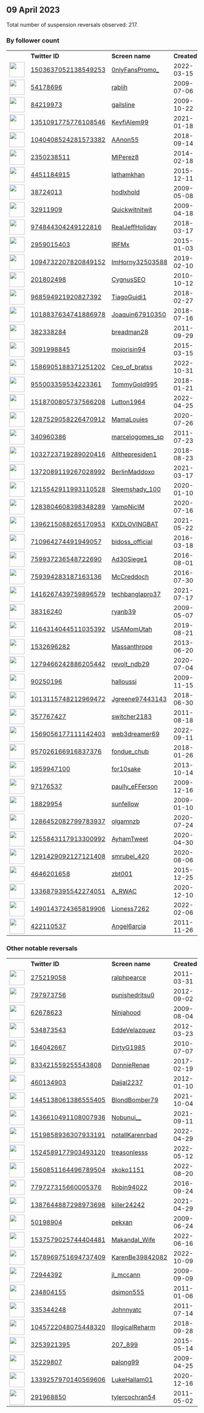 
## 09 April 2023
Total number of suspension reversals observed: 217.

### By follower count
<table><tr><th></th><th align="left">Twitter ID</th><th align="left">Screen name</th>
<th align="left">Created</th><th align="left">Status</th><th align="left">Suspended</th><th align="left">Followers</th>
<tr><td><a href="https://pbs.twimg.com/profile_images/1645410822334844928/R5iUrDmB_normal.jpg"><img src="https://pbs.twimg.com/profile_images/1645410822334844928/R5iUrDmB_normal.jpg" width="40px" height="40px" align="center"/></a></td><td><a href="https://twitter.com/intent/user?user_id=1503637052138549253">1503637052138549253</a></td><td><a href="https://twitter.com/0nlyFansPromo_">0nlyFansPromo_</a></td><td>2022-03-15</td><td align="center"></td><td>2022-07-28</td><td>246861</td></tr>
<tr><td><a href="https://pbs.twimg.com/profile_images/1398181684625936387/qjTKlV3-_normal.jpg"><img src="https://pbs.twimg.com/profile_images/1398181684625936387/qjTKlV3-_normal.jpg" width="40px" height="40px" align="center"/></a></td><td><a href="https://twitter.com/intent/user?user_id=54178696">54178696</a></td><td><a href="https://twitter.com/rabiih">rabiih</a></td><td>2009-07-06</td><td align="center"></td><td>2022-09-07</td><td>26777</td></tr>
<tr><td><a href="https://pbs.twimg.com/profile_images/1026692920840212481/KDGkcS9m_normal.jpg"><img src="https://pbs.twimg.com/profile_images/1026692920840212481/KDGkcS9m_normal.jpg" width="40px" height="40px" align="center"/></a></td><td><a href="https://twitter.com/intent/user?user_id=84219973">84219973</a></td><td><a href="https://twitter.com/gailsline">gailsline</a></td><td>2009-10-22</td><td align="center"></td><td></td><td>24944</td></tr>
<tr><td><a href="https://pbs.twimg.com/profile_images/1645543680420216836/RtGinj6f_normal.jpg"><img src="https://pbs.twimg.com/profile_images/1645543680420216836/RtGinj6f_normal.jpg" width="40px" height="40px" align="center"/></a></td><td><a href="https://twitter.com/intent/user?user_id=1351091775776108546">1351091775776108546</a></td><td><a href="https://twitter.com/KeyfiAlem99">KeyfiAlem99</a></td><td>2021-01-18</td><td align="center"></td><td>2023-03-05</td><td>16060</td></tr>
<tr><td><a href="https://pbs.twimg.com/profile_images/1649672152482807809/yKVovJky_normal.jpg"><img src="https://pbs.twimg.com/profile_images/1649672152482807809/yKVovJky_normal.jpg" width="40px" height="40px" align="center"/></a></td><td><a href="https://twitter.com/intent/user?user_id=1040408524281573382">1040408524281573382</a></td><td><a href="https://twitter.com/AAnon55">AAnon55</a></td><td>2018-09-14</td><td align="center"></td><td></td><td>13233</td></tr>
<tr><td><a href="https://pbs.twimg.com/profile_images/1642092528517169154/H1kbGFSP_normal.jpg"><img src="https://pbs.twimg.com/profile_images/1642092528517169154/H1kbGFSP_normal.jpg" width="40px" height="40px" align="center"/></a></td><td><a href="https://twitter.com/intent/user?user_id=2350238511">2350238511</a></td><td><a href="https://twitter.com/MlPerez8">MlPerez8</a></td><td>2014-02-18</td><td align="center"></td><td>2022-04-29</td><td>11462</td></tr>
<tr><td><a href="https://pbs.twimg.com/profile_images/1653908635012022272/Xh59z0sE_normal.jpg"><img src="https://pbs.twimg.com/profile_images/1653908635012022272/Xh59z0sE_normal.jpg" width="40px" height="40px" align="center"/></a></td><td><a href="https://twitter.com/intent/user?user_id=4451184915">4451184915</a></td><td><a href="https://twitter.com/lathamkhan">lathamkhan</a></td><td>2015-12-11</td><td align="center">👋</td><td>2022-09-12</td><td>10606</td></tr>
<tr><td><a href="https://pbs.twimg.com/profile_images/1653361690828734465/g7NxwXJe_normal.jpg"><img src="https://pbs.twimg.com/profile_images/1653361690828734465/g7NxwXJe_normal.jpg" width="40px" height="40px" align="center"/></a></td><td><a href="https://twitter.com/intent/user?user_id=38724013">38724013</a></td><td><a href="https://twitter.com/hodlxhold">hodlxhold</a></td><td>2009-05-08</td><td align="center"></td><td>2023-03-23</td><td>9859</td></tr>
<tr><td><a href="https://pbs.twimg.com/profile_images/1316444378160865280/FUfkTHcM_normal.jpg"><img src="https://pbs.twimg.com/profile_images/1316444378160865280/FUfkTHcM_normal.jpg" width="40px" height="40px" align="center"/></a></td><td><a href="https://twitter.com/intent/user?user_id=32911909">32911909</a></td><td><a href="https://twitter.com/Quickwitnitwit">Quickwitnitwit</a></td><td>2009-04-18</td><td align="center"></td><td></td><td>8314</td></tr>
<tr><td><a href="https://pbs.twimg.com/profile_images/1199922975765483520/ndMSvrzp_normal.jpg"><img src="https://pbs.twimg.com/profile_images/1199922975765483520/ndMSvrzp_normal.jpg" width="40px" height="40px" align="center"/></a></td><td><a href="https://twitter.com/intent/user?user_id=974844304249122816">974844304249122816</a></td><td><a href="https://twitter.com/RealJeffHoliday">RealJeffHoliday</a></td><td>2018-03-17</td><td align="center"></td><td></td><td>6942</td></tr>
<tr><td><a href="https://pbs.twimg.com/profile_images/1484820166231801857/u4oAw246_normal.jpg"><img src="https://pbs.twimg.com/profile_images/1484820166231801857/u4oAw246_normal.jpg" width="40px" height="40px" align="center"/></a></td><td><a href="https://twitter.com/intent/user?user_id=2959015403">2959015403</a></td><td><a href="https://twitter.com/IRFMx">IRFMx</a></td><td>2015-01-03</td><td align="center"></td><td>2022-06-21</td><td>6719</td></tr>
<tr><td><a href="https://pbs.twimg.com/profile_images/1128030801160024064/1mZsKJLg_normal.jpg"><img src="https://pbs.twimg.com/profile_images/1128030801160024064/1mZsKJLg_normal.jpg" width="40px" height="40px" align="center"/></a></td><td><a href="https://twitter.com/intent/user?user_id=1094732207820849152">1094732207820849152</a></td><td><a href="https://twitter.com/ImHorny32503588">ImHorny32503588</a></td><td>2019-02-10</td><td align="center"></td><td></td><td>5464</td></tr>
<tr><td><a href="https://pbs.twimg.com/profile_images/2401109926/zrwmjvl8k18etp0pyogd_normal.jpeg"><img src="https://pbs.twimg.com/profile_images/2401109926/zrwmjvl8k18etp0pyogd_normal.jpeg" width="40px" height="40px" align="center"/></a></td><td><a href="https://twitter.com/intent/user?user_id=201802498">201802498</a></td><td><a href="https://twitter.com/CygnusSEO">CygnusSEO</a></td><td>2010-10-12</td><td align="center"></td><td>2023-03-04</td><td>5167</td></tr>
<tr><td><a href="https://pbs.twimg.com/profile_images/1644301310240473090/y6ZjgLuu_normal.jpg"><img src="https://pbs.twimg.com/profile_images/1644301310240473090/y6ZjgLuu_normal.jpg" width="40px" height="40px" align="center"/></a></td><td><a href="https://twitter.com/intent/user?user_id=968594921920827392">968594921920827392</a></td><td><a href="https://twitter.com/TiagoGuidi1">TiagoGuidi1</a></td><td>2018-02-27</td><td align="center"></td><td>2023-04-01</td><td>3856</td></tr>
<tr><td><a href="https://pbs.twimg.com/profile_images/1162344163683307524/9dEpaPqa_normal.jpg"><img src="https://pbs.twimg.com/profile_images/1162344163683307524/9dEpaPqa_normal.jpg" width="40px" height="40px" align="center"/></a></td><td><a href="https://twitter.com/intent/user?user_id=1018837634741886978">1018837634741886978</a></td><td><a href="https://twitter.com/Joaquin67910350">Joaquin67910350</a></td><td>2018-07-16</td><td align="center"></td><td>2022-07-26</td><td>3512</td></tr>
<tr><td><a href="https://pbs.twimg.com/profile_images/1651072925372391429/t06CRNfr_normal.jpg"><img src="https://pbs.twimg.com/profile_images/1651072925372391429/t06CRNfr_normal.jpg" width="40px" height="40px" align="center"/></a></td><td><a href="https://twitter.com/intent/user?user_id=382338284">382338284</a></td><td><a href="https://twitter.com/breadman28">breadman28</a></td><td>2011-09-29</td><td align="center"></td><td></td><td>3363</td></tr>
<tr><td><a href="https://pbs.twimg.com/profile_images/1371847098405163014/o-6izBRn_normal.jpg"><img src="https://pbs.twimg.com/profile_images/1371847098405163014/o-6izBRn_normal.jpg" width="40px" height="40px" align="center"/></a></td><td><a href="https://twitter.com/intent/user?user_id=3091998845">3091998845</a></td><td><a href="https://twitter.com/mojorisin94">mojorisin94</a></td><td>2015-03-15</td><td align="center"></td><td>2022-12-18</td><td>3322</td></tr>
<tr><td><a href="https://pbs.twimg.com/profile_images/1645215950470356996/bWXxytnP_normal.jpg"><img src="https://pbs.twimg.com/profile_images/1645215950470356996/bWXxytnP_normal.jpg" width="40px" height="40px" align="center"/></a></td><td><a href="https://twitter.com/intent/user?user_id=1586905188371251202">1586905188371251202</a></td><td><a href="https://twitter.com/Ceo_of_bratss">Ceo_of_bratss</a></td><td>2022-10-31</td><td align="center">🚫</td><td>2023-03-17</td><td>3131</td></tr>
<tr><td><a href="https://pbs.twimg.com/profile_images/1626568872068321283/wkwAMfVI_normal.jpg"><img src="https://pbs.twimg.com/profile_images/1626568872068321283/wkwAMfVI_normal.jpg" width="40px" height="40px" align="center"/></a></td><td><a href="https://twitter.com/intent/user?user_id=955003359534223361">955003359534223361</a></td><td><a href="https://twitter.com/TommyGold995">TommyGold995</a></td><td>2018-01-21</td><td align="center"></td><td>2023-03-25</td><td>3033</td></tr>
<tr><td><a href="https://pbs.twimg.com/profile_images/1592470878809477120/X1txckJ8_normal.jpg"><img src="https://pbs.twimg.com/profile_images/1592470878809477120/X1txckJ8_normal.jpg" width="40px" height="40px" align="center"/></a></td><td><a href="https://twitter.com/intent/user?user_id=1518700805737566208">1518700805737566208</a></td><td><a href="https://twitter.com/Lutton1964">Lutton1964</a></td><td>2022-04-25</td><td align="center"></td><td>2023-03-25</td><td>3021</td></tr>
<tr><td><a href="https://pbs.twimg.com/profile_images/1654169700350439424/k73zIaD4_normal.jpg"><img src="https://pbs.twimg.com/profile_images/1654169700350439424/k73zIaD4_normal.jpg" width="40px" height="40px" align="center"/></a></td><td><a href="https://twitter.com/intent/user?user_id=1287529058226470912">1287529058226470912</a></td><td><a href="https://twitter.com/MamaLouies">MamaLouies</a></td><td>2020-07-26</td><td align="center"></td><td></td><td>2977</td></tr>
<tr><td><a href="https://pbs.twimg.com/profile_images/1323710839283720193/UawwmTrN_normal.jpg"><img src="https://pbs.twimg.com/profile_images/1323710839283720193/UawwmTrN_normal.jpg" width="40px" height="40px" align="center"/></a></td><td><a href="https://twitter.com/intent/user?user_id=340960386">340960386</a></td><td><a href="https://twitter.com/marcelogomes_sp">marcelogomes_sp</a></td><td>2011-07-23</td><td align="center"></td><td>2022-10-22</td><td>2965</td></tr>
<tr><td><a href="https://pbs.twimg.com/profile_images/1032725157796884485/wjIcvgCQ_normal.jpg"><img src="https://pbs.twimg.com/profile_images/1032725157796884485/wjIcvgCQ_normal.jpg" width="40px" height="40px" align="center"/></a></td><td><a href="https://twitter.com/intent/user?user_id=1032723719289020416">1032723719289020416</a></td><td><a href="https://twitter.com/Allthepresiden1">Allthepresiden1</a></td><td>2018-08-23</td><td align="center"></td><td></td><td>2963</td></tr>
<tr><td><a href="https://pbs.twimg.com/profile_images/1613175887603572736/B5ClXXUy_normal.jpg"><img src="https://pbs.twimg.com/profile_images/1613175887603572736/B5ClXXUy_normal.jpg" width="40px" height="40px" align="center"/></a></td><td><a href="https://twitter.com/intent/user?user_id=1372089119267028992">1372089119267028992</a></td><td><a href="https://twitter.com/BerlinMaddoxo">BerlinMaddoxo</a></td><td>2021-03-17</td><td align="center"></td><td>2023-01-19</td><td>2857</td></tr>
<tr><td><a href="https://pbs.twimg.com/profile_images/1655259715457241090/H-5N6ALx_normal.jpg"><img src="https://pbs.twimg.com/profile_images/1655259715457241090/H-5N6ALx_normal.jpg" width="40px" height="40px" align="center"/></a></td><td><a href="https://twitter.com/intent/user?user_id=1215542911993110528">1215542911993110528</a></td><td><a href="https://twitter.com/Sleemshady_100">Sleemshady_100</a></td><td>2020-01-10</td><td align="center"></td><td>2023-03-21</td><td>2800</td></tr>
<tr><td><a href="https://pbs.twimg.com/profile_images/1580035552849567747/cHDA5JO3_normal.jpg"><img src="https://pbs.twimg.com/profile_images/1580035552849567747/cHDA5JO3_normal.jpg" width="40px" height="40px" align="center"/></a></td><td><a href="https://twitter.com/intent/user?user_id=1283804608398348289">1283804608398348289</a></td><td><a href="https://twitter.com/VampNicIM">VampNicIM</a></td><td>2020-07-16</td><td align="center"></td><td>2022-12-15</td><td>2767</td></tr>
<tr><td><a href="https://pbs.twimg.com/profile_images/1503680219827347469/95TJzZJB_normal.jpg"><img src="https://pbs.twimg.com/profile_images/1503680219827347469/95TJzZJB_normal.jpg" width="40px" height="40px" align="center"/></a></td><td><a href="https://twitter.com/intent/user?user_id=1396215088265170953">1396215088265170953</a></td><td><a href="https://twitter.com/KXDLOVINGBAT">KXDLOVINGBAT</a></td><td>2021-05-22</td><td align="center"></td><td>2023-03-24</td><td>2761</td></tr>
<tr><td><a href="https://pbs.twimg.com/profile_images/1477915436952047617/5eNqNwNS_normal.jpg"><img src="https://pbs.twimg.com/profile_images/1477915436952047617/5eNqNwNS_normal.jpg" width="40px" height="40px" align="center"/></a></td><td><a href="https://twitter.com/intent/user?user_id=710964274491949057">710964274491949057</a></td><td><a href="https://twitter.com/bidoss_official">bidoss_official</a></td><td>2016-03-18</td><td align="center">🚫</td><td>2022-08-16</td><td>2652</td></tr>
<tr><td><a href="https://pbs.twimg.com/profile_images/1655039173567434753/Noewpfnx_normal.jpg"><img src="https://pbs.twimg.com/profile_images/1655039173567434753/Noewpfnx_normal.jpg" width="40px" height="40px" align="center"/></a></td><td><a href="https://twitter.com/intent/user?user_id=759937236548722690">759937236548722690</a></td><td><a href="https://twitter.com/Ad30Siege1">Ad30Siege1</a></td><td>2016-08-01</td><td align="center"></td><td>2023-04-01</td><td>2555</td></tr>
<tr><td><a href="https://pbs.twimg.com/profile_images/1016741211892211712/7dX4LO4I_normal.jpg"><img src="https://pbs.twimg.com/profile_images/1016741211892211712/7dX4LO4I_normal.jpg" width="40px" height="40px" align="center"/></a></td><td><a href="https://twitter.com/intent/user?user_id=759394283187163136">759394283187163136</a></td><td><a href="https://twitter.com/McCreddoch">McCreddoch</a></td><td>2016-07-30</td><td align="center"></td><td></td><td>2468</td></tr>
<tr><td><a href="https://pbs.twimg.com/profile_images/1572320342093316100/hWgUzv-T_normal.jpg"><img src="https://pbs.twimg.com/profile_images/1572320342093316100/hWgUzv-T_normal.jpg" width="40px" height="40px" align="center"/></a></td><td><a href="https://twitter.com/intent/user?user_id=1416267439759896579">1416267439759896579</a></td><td><a href="https://twitter.com/techbanglapro37">techbanglapro37</a></td><td>2021-07-17</td><td align="center"></td><td>2022-10-29</td><td>2445</td></tr>
<tr><td><a href="https://pbs.twimg.com/profile_images/1643634739063193600/okVJBu-B_normal.jpg"><img src="https://pbs.twimg.com/profile_images/1643634739063193600/okVJBu-B_normal.jpg" width="40px" height="40px" align="center"/></a></td><td><a href="https://twitter.com/intent/user?user_id=38316240">38316240</a></td><td><a href="https://twitter.com/ryanb39">ryanb39</a></td><td>2009-05-07</td><td align="center"></td><td>2023-03-31</td><td>2420</td></tr>
<tr><td><a href="https://pbs.twimg.com/profile_images/1268733230661812224/KRZiQQOT_normal.jpg"><img src="https://pbs.twimg.com/profile_images/1268733230661812224/KRZiQQOT_normal.jpg" width="40px" height="40px" align="center"/></a></td><td><a href="https://twitter.com/intent/user?user_id=1164314044511035392">1164314044511035392</a></td><td><a href="https://twitter.com/USAMomUtah">USAMomUtah</a></td><td>2019-08-21</td><td align="center"></td><td></td><td>2360</td></tr>
<tr><td><a href="https://pbs.twimg.com/profile_images/1648473470320222208/W-gwUWLj_normal.jpg"><img src="https://pbs.twimg.com/profile_images/1648473470320222208/W-gwUWLj_normal.jpg" width="40px" height="40px" align="center"/></a></td><td><a href="https://twitter.com/intent/user?user_id=1532696282">1532696282</a></td><td><a href="https://twitter.com/Massanthrope">Massanthrope</a></td><td>2013-06-20</td><td align="center"></td><td></td><td>2221</td></tr>
<tr><td><a href="https://pbs.twimg.com/profile_images/1279470299419983874/_TmGM8HJ_normal.jpg"><img src="https://pbs.twimg.com/profile_images/1279470299419983874/_TmGM8HJ_normal.jpg" width="40px" height="40px" align="center"/></a></td><td><a href="https://twitter.com/intent/user?user_id=1279466242886205442">1279466242886205442</a></td><td><a href="https://twitter.com/revolt_ndb29">revolt_ndb29</a></td><td>2020-07-04</td><td align="center"></td><td></td><td>2069</td></tr>
<tr><td><a href="https://pbs.twimg.com/profile_images/1383185754625613827/kYeipaP2_normal.jpg"><img src="https://pbs.twimg.com/profile_images/1383185754625613827/kYeipaP2_normal.jpg" width="40px" height="40px" align="center"/></a></td><td><a href="https://twitter.com/intent/user?user_id=90250196">90250196</a></td><td><a href="https://twitter.com/halloussi">halloussi</a></td><td>2009-11-15</td><td align="center"></td><td>2022-10-28</td><td>1987</td></tr>
<tr><td><a href="https://pbs.twimg.com/profile_images/1200044732610752512/L6gXYWJf_normal.jpg"><img src="https://pbs.twimg.com/profile_images/1200044732610752512/L6gXYWJf_normal.jpg" width="40px" height="40px" align="center"/></a></td><td><a href="https://twitter.com/intent/user?user_id=1013115748212969472">1013115748212969472</a></td><td><a href="https://twitter.com/Jgreene97443143">Jgreene97443143</a></td><td>2018-06-30</td><td align="center"></td><td></td><td>1976</td></tr>
<tr><td><a href="https://pbs.twimg.com/profile_images/1645229913694191617/Xi4NnG8s_normal.jpg"><img src="https://pbs.twimg.com/profile_images/1645229913694191617/Xi4NnG8s_normal.jpg" width="40px" height="40px" align="center"/></a></td><td><a href="https://twitter.com/intent/user?user_id=357767427">357767427</a></td><td><a href="https://twitter.com/switcher2183">switcher2183</a></td><td>2011-08-18</td><td align="center"></td><td></td><td>1937</td></tr>
<tr><td><a href="https://pbs.twimg.com/profile_images/1651878248400257025/1gTfJIQ6_normal.jpg"><img src="https://pbs.twimg.com/profile_images/1651878248400257025/1gTfJIQ6_normal.jpg" width="40px" height="40px" align="center"/></a></td><td><a href="https://twitter.com/intent/user?user_id=1569056177111142403">1569056177111142403</a></td><td><a href="https://twitter.com/web3dreamer69">web3dreamer69</a></td><td>2022-09-11</td><td align="center"></td><td>2023-03-12</td><td>1909</td></tr>
<tr><td><a href="https://pbs.twimg.com/profile_images/957733361794957312/iOrUdug4_normal.jpg"><img src="https://pbs.twimg.com/profile_images/957733361794957312/iOrUdug4_normal.jpg" width="40px" height="40px" align="center"/></a></td><td><a href="https://twitter.com/intent/user?user_id=957026166916837376">957026166916837376</a></td><td><a href="https://twitter.com/fondue_chub">fondue_chub</a></td><td>2018-01-26</td><td align="center"></td><td></td><td>1790</td></tr>
<tr><td><a href="https://pbs.twimg.com/profile_images/1647690658575179776/QW0uI-Mo_normal.jpg"><img src="https://pbs.twimg.com/profile_images/1647690658575179776/QW0uI-Mo_normal.jpg" width="40px" height="40px" align="center"/></a></td><td><a href="https://twitter.com/intent/user?user_id=1959947100">1959947100</a></td><td><a href="https://twitter.com/for10sake">for10sake</a></td><td>2013-10-14</td><td align="center"></td><td></td><td>1621</td></tr>
<tr><td><a href="https://pbs.twimg.com/profile_images/1644770096974528513/0e3UA1KG_normal.jpg"><img src="https://pbs.twimg.com/profile_images/1644770096974528513/0e3UA1KG_normal.jpg" width="40px" height="40px" align="center"/></a></td><td><a href="https://twitter.com/intent/user?user_id=97176537">97176537</a></td><td><a href="https://twitter.com/paully_eFFerson">paully_eFFerson</a></td><td>2009-12-16</td><td align="center"></td><td></td><td>1551</td></tr>
<tr><td><a href="https://pbs.twimg.com/profile_images/1644179478695002113/jVApjFuH_normal.jpg"><img src="https://pbs.twimg.com/profile_images/1644179478695002113/jVApjFuH_normal.jpg" width="40px" height="40px" align="center"/></a></td><td><a href="https://twitter.com/intent/user?user_id=18829954">18829954</a></td><td><a href="https://twitter.com/sunfellow">sunfellow</a></td><td>2009-01-10</td><td align="center"></td><td>2022-03-21</td><td>1481</td></tr>
<tr><td><a href="https://pbs.twimg.com/profile_images/1661595271451607040/Gm4U9kkK_normal.jpg"><img src="https://pbs.twimg.com/profile_images/1661595271451607040/Gm4U9kkK_normal.jpg" width="40px" height="40px" align="center"/></a></td><td><a href="https://twitter.com/intent/user?user_id=1286452082799783937">1286452082799783937</a></td><td><a href="https://twitter.com/olgamnzb">olgamnzb</a></td><td>2020-07-24</td><td align="center"></td><td>2022-12-24</td><td>1422</td></tr>
<tr><td><a href="https://pbs.twimg.com/profile_images/1528402178766929921/3SIRRm7g_normal.jpg"><img src="https://pbs.twimg.com/profile_images/1528402178766929921/3SIRRm7g_normal.jpg" width="40px" height="40px" align="center"/></a></td><td><a href="https://twitter.com/intent/user?user_id=1255843117913300992">1255843117913300992</a></td><td><a href="https://twitter.com/AyhamTweet">AyhamTweet</a></td><td>2020-04-30</td><td align="center"></td><td>2022-06-04</td><td>1420</td></tr>
<tr><td><a href="https://pbs.twimg.com/profile_images/1454465616073662470/BMgFD_CM_normal.jpg"><img src="https://pbs.twimg.com/profile_images/1454465616073662470/BMgFD_CM_normal.jpg" width="40px" height="40px" align="center"/></a></td><td><a href="https://twitter.com/intent/user?user_id=1291429092127121408">1291429092127121408</a></td><td><a href="https://twitter.com/smrubel_420">smrubel_420</a></td><td>2020-08-06</td><td align="center"></td><td>2023-01-01</td><td>1363</td></tr>
<tr><td><a href="https://pbs.twimg.com/profile_images/1552071199055785984/JVb6Jqbp_normal.jpg"><img src="https://pbs.twimg.com/profile_images/1552071199055785984/JVb6Jqbp_normal.jpg" width="40px" height="40px" align="center"/></a></td><td><a href="https://twitter.com/intent/user?user_id=4646201658">4646201658</a></td><td><a href="https://twitter.com/zbt001">zbt001</a></td><td>2015-12-25</td><td align="center"></td><td>2023-03-22</td><td>1303</td></tr>
<tr><td><a href="https://pbs.twimg.com/profile_images/1649399198037467136/jh9ha2xN_normal.jpg"><img src="https://pbs.twimg.com/profile_images/1649399198037467136/jh9ha2xN_normal.jpg" width="40px" height="40px" align="center"/></a></td><td><a href="https://twitter.com/intent/user?user_id=1336879395542274051">1336879395542274051</a></td><td><a href="https://twitter.com/A_RWAC">A_RWAC</a></td><td>2020-12-10</td><td align="center"></td><td></td><td>1301</td></tr>
<tr><td><a href="https://pbs.twimg.com/profile_images/1537010753600778241/sglbvtUd_normal.jpg"><img src="https://pbs.twimg.com/profile_images/1537010753600778241/sglbvtUd_normal.jpg" width="40px" height="40px" align="center"/></a></td><td><a href="https://twitter.com/intent/user?user_id=1490143724365819906">1490143724365819906</a></td><td><a href="https://twitter.com/Lioness7262">Lioness7262</a></td><td>2022-02-06</td><td align="center"></td><td>2023-04-06</td><td>1257</td></tr>
<tr><td><a href="https://pbs.twimg.com/profile_images/1003375168109056007/d2Z9o0sX_normal.jpg"><img src="https://pbs.twimg.com/profile_images/1003375168109056007/d2Z9o0sX_normal.jpg" width="40px" height="40px" align="center"/></a></td><td><a href="https://twitter.com/intent/user?user_id=422110537">422110537</a></td><td><a href="https://twitter.com/Angel6arcia">Angel6arcia</a></td><td>2011-11-26</td><td align="center"></td><td>2022-12-03</td><td>1136</td></tr>
</table>

### Other notable reversals
<table><tr><th></th><th align="left">Twitter ID</th><th align="left">Screen name</th>
<th align="left">Created</th><th align="left">Status</th><th align="left">Suspended</th><th align="left">Followers</th>
<tr><td><a href="https://pbs.twimg.com/profile_images/1641317281366962176/O1eDKSyD_normal.jpg"><img src="https://pbs.twimg.com/profile_images/1641317281366962176/O1eDKSyD_normal.jpg" width="40px" height="40px" align="center"/></a></td><td><a href="https://twitter.com/intent/user?user_id=275219058">275219058</a></td><td><a href="https://twitter.com/ralphpearce">ralphpearce</a></td><td>2011-03-31</td><td align="center">👋</td><td>2023-03-31</td><td>1013</td></tr>
<tr><td><a href="https://pbs.twimg.com/profile_images/1649026725362405376/yDO3zzIB_normal.jpg"><img src="https://pbs.twimg.com/profile_images/1649026725362405376/yDO3zzIB_normal.jpg" width="40px" height="40px" align="center"/></a></td><td><a href="https://twitter.com/intent/user?user_id=797973756">797973756</a></td><td><a href="https://twitter.com/punishedritsu0">punishedritsu0</a></td><td>2012-09-02</td><td align="center">🚫</td><td>2022-09-03</td><td>1133</td></tr>
<tr><td><a href="https://pbs.twimg.com/profile_images/1641345864693084163/DwOfu2UH_normal.png"><img src="https://pbs.twimg.com/profile_images/1641345864693084163/DwOfu2UH_normal.png" width="40px" height="40px" align="center"/></a></td><td><a href="https://twitter.com/intent/user?user_id=62678623">62678623</a></td><td><a href="https://twitter.com/Ninjahood">Ninjahood</a></td><td>2009-08-04</td><td align="center"></td><td>2023-03-31</td><td>1088</td></tr>
<tr><td><a href="https://pbs.twimg.com/profile_images/1644575834471104514/8PZQt7qA_normal.jpg"><img src="https://pbs.twimg.com/profile_images/1644575834471104514/8PZQt7qA_normal.jpg" width="40px" height="40px" align="center"/></a></td><td><a href="https://twitter.com/intent/user?user_id=534873543">534873543</a></td><td><a href="https://twitter.com/EddeVelazquez">EddeVelazquez</a></td><td>2012-03-23</td><td align="center"></td><td>2023-03-31</td><td>148</td></tr>
<tr><td><a href="https://pbs.twimg.com/profile_images/1644685880387567616/s3ba7WZU_normal.jpg"><img src="https://pbs.twimg.com/profile_images/1644685880387567616/s3ba7WZU_normal.jpg" width="40px" height="40px" align="center"/></a></td><td><a href="https://twitter.com/intent/user?user_id=164042667">164042667</a></td><td><a href="https://twitter.com/DirtyG1985">DirtyG1985</a></td><td>2010-07-07</td><td align="center"></td><td>2023-03-27</td><td>71</td></tr>
<tr><td><a href="https://pbs.twimg.com/profile_images/895654907012759552/DmqePs0Q_normal.jpg"><img src="https://pbs.twimg.com/profile_images/895654907012759552/DmqePs0Q_normal.jpg" width="40px" height="40px" align="center"/></a></td><td><a href="https://twitter.com/intent/user?user_id=833421559255543808">833421559255543808</a></td><td><a href="https://twitter.com/DonnieRenae">DonnieRenae</a></td><td>2017-02-19</td><td align="center"></td><td>2023-04-01</td><td>2</td></tr>
<tr><td><a href="https://pbs.twimg.com/profile_images/1594608185486311424/0Kv_KdaL_normal.jpg"><img src="https://pbs.twimg.com/profile_images/1594608185486311424/0Kv_KdaL_normal.jpg" width="40px" height="40px" align="center"/></a></td><td><a href="https://twitter.com/intent/user?user_id=460134903">460134903</a></td><td><a href="https://twitter.com/Dajjal2237">Dajjal2237</a></td><td>2012-01-10</td><td align="center"></td><td>2022-12-02</td><td>486</td></tr>
<tr><td><a href="https://pbs.twimg.com/profile_images/1635435963479470082/QNNbDo0G_normal.jpg"><img src="https://pbs.twimg.com/profile_images/1635435963479470082/QNNbDo0G_normal.jpg" width="40px" height="40px" align="center"/></a></td><td><a href="https://twitter.com/intent/user?user_id=1445138061386555405">1445138061386555405</a></td><td><a href="https://twitter.com/BlondBomber79">BlondBomber79</a></td><td>2021-10-04</td><td align="center"></td><td>2023-04-03</td><td>151</td></tr>
<tr><td><a href="https://pbs.twimg.com/profile_images/1484174168404869122/Yr98bMKd_normal.jpg"><img src="https://pbs.twimg.com/profile_images/1484174168404869122/Yr98bMKd_normal.jpg" width="40px" height="40px" align="center"/></a></td><td><a href="https://twitter.com/intent/user?user_id=1436610491108007936">1436610491108007936</a></td><td><a href="https://twitter.com/Nobunui__">Nobunui__</a></td><td>2021-09-11</td><td align="center">🚫</td><td>2023-02-06</td><td>711</td></tr>
<tr><td><a href="https://pbs.twimg.com/profile_images/1523365523832156165/pSIQkhSf_normal.jpg"><img src="https://pbs.twimg.com/profile_images/1523365523832156165/pSIQkhSf_normal.jpg" width="40px" height="40px" align="center"/></a></td><td><a href="https://twitter.com/intent/user?user_id=1519858936307933191">1519858936307933191</a></td><td><a href="https://twitter.com/notallKarenrbad">notallKarenrbad</a></td><td>2022-04-29</td><td align="center"></td><td>2022-12-17</td><td>252</td></tr>
<tr><td><a href="https://pbs.twimg.com/profile_images/1649897960099000320/Htl_N8mL_normal.png"><img src="https://pbs.twimg.com/profile_images/1649897960099000320/Htl_N8mL_normal.png" width="40px" height="40px" align="center"/></a></td><td><a href="https://twitter.com/intent/user?user_id=1524589177903493120">1524589177903493120</a></td><td><a href="https://twitter.com/treasonlesss">treasonlesss</a></td><td>2022-05-12</td><td align="center"></td><td>2022-10-30</td><td>572</td></tr>
<tr><td><a href="https://pbs.twimg.com/profile_images/1560851398178340864/AFgC0TXu_normal.jpg"><img src="https://pbs.twimg.com/profile_images/1560851398178340864/AFgC0TXu_normal.jpg" width="40px" height="40px" align="center"/></a></td><td><a href="https://twitter.com/intent/user?user_id=1560851164496789504">1560851164496789504</a></td><td><a href="https://twitter.com/xkoko1151">xkoko1151</a></td><td>2022-08-20</td><td align="center"></td><td>2022-12-31</td><td>66</td></tr>
<tr><td><a href="https://pbs.twimg.com/profile_images/1638723801872564224/9vsD2i7e_normal.jpg"><img src="https://pbs.twimg.com/profile_images/1638723801872564224/9vsD2i7e_normal.jpg" width="40px" height="40px" align="center"/></a></td><td><a href="https://twitter.com/intent/user?user_id=779727315660005376">779727315660005376</a></td><td><a href="https://twitter.com/Robin94022">Robin94022</a></td><td>2016-09-24</td><td align="center"></td><td>2023-03-26</td><td>15</td></tr>
<tr><td><a href="https://pbs.twimg.com/profile_images/1647427790621245441/J5cO34FX_normal.jpg"><img src="https://pbs.twimg.com/profile_images/1647427790621245441/J5cO34FX_normal.jpg" width="40px" height="40px" align="center"/></a></td><td><a href="https://twitter.com/intent/user?user_id=1387644887298973698">1387644887298973698</a></td><td><a href="https://twitter.com/killer24242">killer24242</a></td><td>2021-04-29</td><td align="center">🔒</td><td>2023-02-05</td><td>7</td></tr>
<tr><td><a href="https://pbs.twimg.com/profile_images/1531348146751684609/gVURl-RL_normal.jpg"><img src="https://pbs.twimg.com/profile_images/1531348146751684609/gVURl-RL_normal.jpg" width="40px" height="40px" align="center"/></a></td><td><a href="https://twitter.com/intent/user?user_id=50198904">50198904</a></td><td><a href="https://twitter.com/pekxan">pekxan</a></td><td>2009-06-24</td><td align="center"></td><td>2022-12-25</td><td>66</td></tr>
<tr><td><a href="https://pbs.twimg.com/profile_images/1537579217168351235/qP33V1KM_normal.jpg"><img src="https://pbs.twimg.com/profile_images/1537579217168351235/qP33V1KM_normal.jpg" width="40px" height="40px" align="center"/></a></td><td><a href="https://twitter.com/intent/user?user_id=1537579025744404481">1537579025744404481</a></td><td><a href="https://twitter.com/Makandal_Wife">Makandal_Wife</a></td><td>2022-06-16</td><td align="center"></td><td>2023-03-25</td><td>959</td></tr>
<tr><td><a href="https://pbs.twimg.com/profile_images/1578973520419491841/PqBqJMgZ_normal.jpg"><img src="https://pbs.twimg.com/profile_images/1578973520419491841/PqBqJMgZ_normal.jpg" width="40px" height="40px" align="center"/></a></td><td><a href="https://twitter.com/intent/user?user_id=1578969751694737409">1578969751694737409</a></td><td><a href="https://twitter.com/KarenBe39842082">KarenBe39842082</a></td><td>2022-10-09</td><td align="center"></td><td>2023-01-23</td><td>857</td></tr>
<tr><td><a href="https://pbs.twimg.com/profile_images/1449068339754528769/Z_RMPaaC_normal.jpg"><img src="https://pbs.twimg.com/profile_images/1449068339754528769/Z_RMPaaC_normal.jpg" width="40px" height="40px" align="center"/></a></td><td><a href="https://twitter.com/intent/user?user_id=72944392">72944392</a></td><td><a href="https://twitter.com/jl_mccann">jl_mccann</a></td><td>2009-09-09</td><td align="center"></td><td>2023-03-31</td><td>438</td></tr>
<tr><td><a href="https://pbs.twimg.com/profile_images/1645549746914828292/4IHbbaTV_normal.jpg"><img src="https://pbs.twimg.com/profile_images/1645549746914828292/4IHbbaTV_normal.jpg" width="40px" height="40px" align="center"/></a></td><td><a href="https://twitter.com/intent/user?user_id=234804155">234804155</a></td><td><a href="https://twitter.com/dsimon555">dsimon555</a></td><td>2011-01-06</td><td align="center"></td><td>2023-03-31</td><td>36</td></tr>
<tr><td><a href="https://pbs.twimg.com/profile_images/1640848243520335873/lMxJ_gAk_normal.jpg"><img src="https://pbs.twimg.com/profile_images/1640848243520335873/lMxJ_gAk_normal.jpg" width="40px" height="40px" align="center"/></a></td><td><a href="https://twitter.com/intent/user?user_id=335344248">335344248</a></td><td><a href="https://twitter.com/Johnnyatc">Johnnyatc</a></td><td>2011-07-14</td><td align="center"></td><td>2023-03-30</td><td>17</td></tr>
<tr><td><a href="https://pbs.twimg.com/profile_images/1645948387705929733/kDNgVbeV_normal.jpg"><img src="https://pbs.twimg.com/profile_images/1645948387705929733/kDNgVbeV_normal.jpg" width="40px" height="40px" align="center"/></a></td><td><a href="https://twitter.com/intent/user?user_id=1045722048075448320">1045722048075448320</a></td><td><a href="https://twitter.com/IllogicalReharm">IllogicalReharm</a></td><td>2018-09-28</td><td align="center"></td><td>2023-04-08</td><td>242</td></tr>
<tr><td><a href="https://pbs.twimg.com/profile_images/598859767797415936/rOfcjRza_normal.jpg"><img src="https://pbs.twimg.com/profile_images/598859767797415936/rOfcjRza_normal.jpg" width="40px" height="40px" align="center"/></a></td><td><a href="https://twitter.com/intent/user?user_id=3253921395">3253921395</a></td><td><a href="https://twitter.com/207_899">207_899</a></td><td>2015-05-14</td><td align="center"></td><td>2023-03-27</td><td>96</td></tr>
<tr><td><a href="https://pbs.twimg.com/profile_images/1641103185354915846/W4lrfTsF_normal.jpg"><img src="https://pbs.twimg.com/profile_images/1641103185354915846/W4lrfTsF_normal.jpg" width="40px" height="40px" align="center"/></a></td><td><a href="https://twitter.com/intent/user?user_id=35229807">35229807</a></td><td><a href="https://twitter.com/palong99">palong99</a></td><td>2009-04-25</td><td align="center"></td><td>2023-03-30</td><td>287</td></tr>
<tr><td><a href="https://pbs.twimg.com/profile_images/1645407590405341185/Qikm3yg2_normal.jpg"><img src="https://pbs.twimg.com/profile_images/1645407590405341185/Qikm3yg2_normal.jpg" width="40px" height="40px" align="center"/></a></td><td><a href="https://twitter.com/intent/user?user_id=1339257970140569606">1339257970140569606</a></td><td><a href="https://twitter.com/LukeHallam01">LukeHallam01</a></td><td>2020-12-16</td><td align="center"></td><td>2023-03-31</td><td>207</td></tr>
<tr><td><a href="https://pbs.twimg.com/profile_images/1643267108808056836/no7tKuGY_normal.jpg"><img src="https://pbs.twimg.com/profile_images/1643267108808056836/no7tKuGY_normal.jpg" width="40px" height="40px" align="center"/></a></td><td><a href="https://twitter.com/intent/user?user_id=291968850">291968850</a></td><td><a href="https://twitter.com/tylercochran54">tylercochran54</a></td><td>2011-05-02</td><td align="center"></td><td>2023-04-01</td><td>54</td></tr>
</table>
